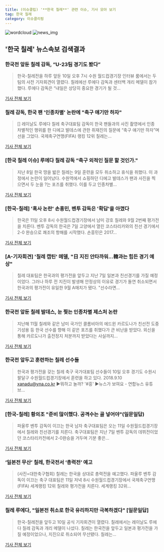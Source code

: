 ```yaml
---
title: (이슈클립) '**한국 칠레**' 관련 이슈, 기사 모아 보기
tag: 한국 칠레
category: 이슈클리핑
---
```

![wordcloud](https://s3.ap-northeast-2.amazonaws.com/lyrics101-wordcloud/2018-09-10-1536578726.png)
![news_img](https://user-images.githubusercontent.com/42597476/44507050-1206f400-a6e4-11e8-8d98-7ffbfebb353f.png)
## **'**한국 칠레**'** 뉴스속보 검색결과
### 한국전 앞둔 칠레 감독, “U-23팀 경기도 봤다”

>한국-칠레전을 하루 앞둔 10일 오후 7시 수원 월드컵경기장 인터뷰 룸에서는 두 팀의 사전 기자회견이 열렸다. 칠레에선 루에다 감독과 센터백 개리 메델이 참가했다. 루에다 감독은 “내일은 상당히 중요한 경기가 될 것...

<a href="http://www.besteleven.com/National/news_world_01_view.asp?iBoard=12&iIDX=113187" target="_blank">기사 전체 보기</a>

### 칠레 감독, 한국 팬 '인종차별' 논란에 "축구 얘기만 하자"

>[] 레이날도 루에다 칠레 축구대표팀 감독이 한국 팬들과의 사진 촬영에서 인종 차별적인 행위를 한 디에고 발데스에 관한 취재진의 질문에 “축구 얘기만 하자”며 선을 그었다. 국제축구연맹(FIFA) 랭킹 12위 칠레는...

<a href="http://www.mydaily.co.kr/new_yk/html/read.php?newsid=201809101915205946&ext=na" target="_blank">기사 전체 보기</a>

### [**한국 칠레** 이슈] 루에다 칠레 감독 “축구 외적인 질문 할 것인가."

>지난 8일 한국 땅을 밟은 칠레는 9일 훈련을 모두 취소하고 휴식을 취했다. 이 과정에서 논란이 일어났다. 수원역에서 쇼핑하던 디에고 발데스가 팬과 사진을 찍으면서 두 눈을 ?는 포즈를 취했다. 이를 두고 인종차별...

<a href="http://www.sportsworldi.com/content/html/2018/09/10/20180910737161.html" target="_blank">기사 전체 보기</a>

### [한국-칠레] '혹사 논란' 손흥민, 벤투 감독은 '확답'을 아꼈다

>한국은 11일 오후 8시 수원월드컵경기장에서 남미 강호 칠레와 9월 2번째 평가전을 치른다. 벤투 감독의 한국은 7일 고양에서 열린 코스타리카와의 친선 경기에서 2-0 완승으로 쾌조의 항해를 시작했다. 손흥민은 2017...

<a href="http://www.sportalkorea.com/news/view.php?gisa_uniq=2018091018250816&section_code=10&cp=se&gomb=1" target="_blank">기사 전체 보기</a>

### [A-기자회견] '칠레 캡틴' 메델, "日 지진 안타까워...韓과는 힘든 경기 예상"

>칠레 대표팀은 한국과의 평가전을 앞두고 지난 7일 일본과 친선경기를 가질 예정이었다. 그러나 하루 전 지진이 발생해 안정상의 이유로 경기가 돌연 취소되면서 한국과의 평가전이 유일한 9월 A매치가 됐다. "선수라면...

<a href="http://www.interfootball.co.kr/news/articleView.html?idxno=239618" target="_blank">기사 전체 보기</a>

### 한국전 앞둔 칠레 발데스, 눈 찢는 인종차별 제스처 논란

>지난해 11월 칠레와 같은 남미 국가인 콜롬비아의 에드윈 카르도나가 친선전 도중 기성용 등 한국 선수를 향해 이 같은 포즈를 취했다가 큰 비난을 받았다. 외신을 통해 카르도나가 출전정지 처분까지 받았다는 사실까지...

<a href="https://search.naver.com/www.goal.com" target="_blank">기사 전체 보기</a>

### 한국전 앞두고 훈련하는 칠레 선수들

>한국과 평가전을 갖는 칠레 축구 국가대표팀 선수들이 10일 오후 경기도 수원시 팔달구 수원월드컵경기장에서 훈련을 하고 있다. 2018.9.10 xanadu@yna.co.kr ▶뭐하고 놀까? '#흥' ▶뉴스가 보여요 - 연합뉴스 유튜브...

<a href="http://app.yonhapnews.co.kr/YNA/Basic/SNS/r.aspx?c=PYH20180910227400061&did=1196m" target="_blank">기사 전체 보기</a>

### [한국-칠레] 황의조 "준비 많이했다. 공격수는 골 넣어야"(일문일답)

>파울루 벤투 감독이 이끄는 한국 남자 축구대표팀은 오는 11일 수원월드컵경기장에서 칠레와 친선경기를 치른다.   축구대표팀은 지난 7일 벤투 감독의 데뷔전이었던 코스타리카전에서 2-0완승을 거두며 기분 좋은...

<a href="http://www.xportsnews.com/?ac=article_view&entry_id=1017673" target="_blank">기사 전체 보기</a>

### ‘일본전 무산’ 칠레, 한국전서 ‘총력전’ 예고

>(사진=대한축구협회) 칠레는 한국을 상대로 총력전을 예고했다. 파울루 벤투 감독이 이끄는 축구 대표팀은 11일 저녁 8시 수원월드컵경기장에서 국제축구연맹(FIFA) 세계랭킹 12위 칠레와 평가전을 치른다. 세계랭킹 32위...

<a href="http://www.nocutnews.co.kr/news/5029635" target="_blank">기사 전체 보기</a>

### 칠레 루에다, "일본전 취소로 한국 유리하지만 극복하겠다" [일문일답]

>한국-칠레전을 앞두고 10일 공식 기자회견이 열렸다. 칠레에서는 레이날도 루에다 칠레 감독과 개리 메델이 나섰다. 칠레는 한국전을 앞두고 일본과 평가전을 가질 예정이었으나, 지진으로 취소되어 무산됐다. 칠레는...

<a href="http://www.osen.co.kr/article/G1110986481" target="_blank">기사 전체 보기</a>


